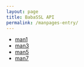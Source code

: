 ```yaml
---
layout: page
title: BabaSSL API
permalink: /manpages-entry/
---
```


* [man1](/manpages-entry/man1/)
* [man3](/manpages-entry/man3/)
* [man5](/manpages-entry/man5/)
* [man7](/manpages-entry/man7/)
